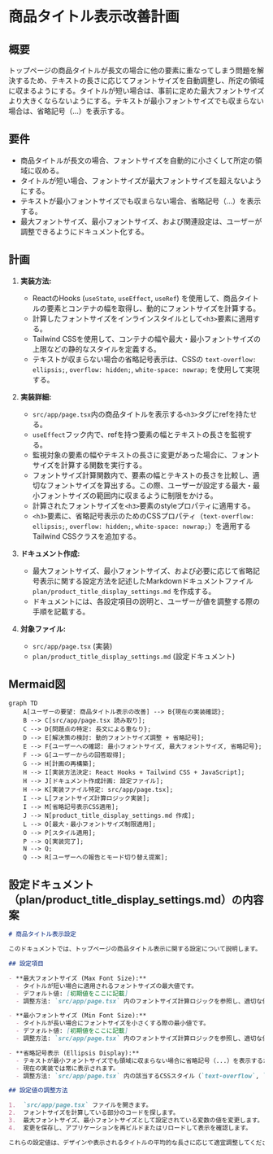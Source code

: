 # 商品タイトル表示改善計画

## 概要
トップページの商品タイトルが長文の場合に他の要素に重なってしまう問題を解決するため、テキストの長さに応じてフォントサイズを自動調整し、所定の領域に収まるようにする。タイトルが短い場合は、事前に定めた最大フォントサイズより大きくならないようにする。テキストが最小フォントサイズでも収まらない場合は、省略記号（...）を表示する。

## 要件
- 商品タイトルが長文の場合、フォントサイズを自動的に小さくして所定の領域に収める。
- タイトルが短い場合、フォントサイズが最大フォントサイズを超えないようにする。
- テキストが最小フォントサイズでも収まらない場合、省略記号（...）を表示する。
- 最大フォントサイズ、最小フォントサイズ、および関連設定は、ユーザーが調整できるようにドキュメント化する。

## 計画

1.  **実装方法:**
    *   ReactのHooks (`useState`, `useEffect`, `useRef`) を使用して、商品タイトルの要素とコンテナの幅を取得し、動的にフォントサイズを計算する。
    *   計算したフォントサイズをインラインスタイルとして`<h3>`要素に適用する。
    *   Tailwind CSSを使用して、コンテナの幅や最大・最小フォントサイズの上限などの静的なスタイルを定義する。
    *   テキストが収まらない場合の省略記号表示は、CSSの `text-overflow: ellipsis;`, `overflow: hidden;`, `white-space: nowrap;` を使用して実現する。

2.  **実装詳細:**
    *   `src/app/page.tsx`内の商品タイトルを表示する`<h3>`タグにrefを持たせる。
    *   `useEffect`フック内で、refを持つ要素の幅とテキストの長さを監視する。
    *   監視対象の要素の幅やテキストの長さに変更があった場合に、フォントサイズを計算する関数を実行する。
    *   フォントサイズ計算関数内で、要素の幅とテキストの長さを比較し、適切なフォントサイズを算出する。この際、ユーザーが設定する最大・最小フォントサイズの範囲内に収まるように制限をかける。
    *   計算されたフォントサイズを`<h3>`要素のstyleプロパティに適用する。
    *   `<h3>`要素に、省略記号表示のためのCSSプロパティ（`text-overflow: ellipsis;`, `overflow: hidden;`, `white-space: nowrap;`）を適用するTailwind CSSクラスを追加する。

3.  **ドキュメント作成:**
    *   最大フォントサイズ、最小フォントサイズ、および必要に応じて省略記号表示に関する設定方法を記述したMarkdownドキュメントファイル `plan/product_title_display_settings.md` を作成する。
    *   ドキュメントには、各設定項目の説明と、ユーザーが値を調整する際の手順を記載する。

4.  **対象ファイル:**
    *   `src/app/page.tsx` (実装)
    *   `plan/product_title_display_settings.md` (設定ドキュメント)

## Mermaid図

```mermaid
graph TD
    A[ユーザーの要望: 商品タイトル表示の改善] --> B{現在の実装確認};
    B --> C[src/app/page.tsx 読み取り];
    C --> D{問題点の特定: 長文による重なり};
    D --> E[解決策の検討: 動的フォントサイズ調整 + 省略記号];
    E --> F{ユーザーへの確認: 最小フォントサイズ, 最大フォントサイズ, 省略記号};
    F --> G[ユーザーからの回答取得];
    G --> H[計画の再構築];
    H --> I[実装方法決定: React Hooks + Tailwind CSS + JavaScript];
    H --> J[ドキュメント作成計画: 設定ファイル];
    H --> K[実装ファイル特定: src/app/page.tsx];
    I --> L[フォントサイズ計算ロジック実装];
    I --> M[省略記号表示CSS適用];
    J --> N[product_title_display_settings.md 作成];
    L --> O[最大・最小フォントサイズ制限適用];
    O --> P[スタイル適用];
    P --> Q[実装完了];
    N --> Q;
    Q --> R[ユーザーへの報告とモード切り替え提案];
```

## 設定ドキュメント（plan/product_title_display_settings.md）の内容案

```markdown
# 商品タイトル表示設定

このドキュメントでは、トップページの商品タイトル表示に関する設定について説明します。

## 設定項目

- **最大フォントサイズ (Max Font Size):**
  - タイトルが短い場合に適用されるフォントサイズの最大値です。
  - デフォルト値: [初期値をここに記載]
  - 調整方法: `src/app/page.tsx` 内のフォントサイズ計算ロジックを参照し、適切な値を設定してください。

- **最小フォントサイズ (Min Font Size):**
  - タイトルが長い場合にフォントサイズを小さくする際の最小値です。
  - デフォルト値: [初期値をここに記載]
  - 調整方法: `src/app/page.tsx` 内のフォントサイズ計算ロジックを参照し、適切な値を設定してください。

- **省略記号表示 (Ellipsis Display):**
  - テキストが最小フォントサイズでも領域に収まらない場合に省略記号（...）を表示するかどうかの設定です。
  - 現在の実装では常に表示されます。
  - 調整方法: `src/app/page.tsx` 内の該当するCSSスタイル（`text-overflow`, `overflow`, `white-space`）を変更してください。

## 設定値の調整方法

1.  `src/app/page.tsx` ファイルを開きます。
2.  フォントサイズを計算している部分のコードを探します。
3.  最大フォントサイズ、最小フォントサイズとして設定されている変数の値を変更します。
4.  変更を保存し、アプリケーションを再ビルドまたはリロードして表示を確認します。

これらの設定値は、デザインや表示されるタイトルの平均的な長さに応じて適宜調整してください。